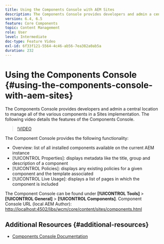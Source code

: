 ```yaml
---
title: Using the Components Console with AEM Sites
description: The Components Console provides developers and admin a central location to manage all of the various components in a Sites implementation. The following video details the features of the Components Console.
version: 6.4, 6.5
feature: Core Components
topic: Content Management
role: User
level: Intermediate
doc-type: Feature Video
exl-id: 6f33f121-5564-4c46-ab56-7ea382a0ab5a
duration: 232
---
```

# Using the Components Console {#using-the-components-console-with-aem-sites}

The Components Console provides developers and admin a central location to manage all of the various components in a Sites implementation. The following video details the features of the Components Console.

>[!VIDEO](https://video.tv.adobe.com/v/17417?quality=12&learn=on)

The Component Console provides the following functionality:

* Overview: list of all installed components available on the current AEM instance
* [!UICONTROL Properties]: displays metadata like the title, group and description of a component
* [!UICONTROL Policies]: displays any existing policies for a given component and the template associated
* [!UICONTROL Live Usage]: displays a list of pages in which the component is included

The Component Console can be found under **[!UICONTROL Tools]** &gt; **[!UICONTROL General]** &gt; **[!UICONTROL Components]**.
Component Console URL (local AEM Author): [http://localhost:4502/libs/wcm/core/content/sites/components.html](http://localhost:4502/libs/wcm/core/content/sites/components.html)

## Additional Resources {#additional-resources}

* [Components Console Documentation](https://helpx.adobe.com/experience-manager/6-5/sites/authoring/using/default-components-console.html)

